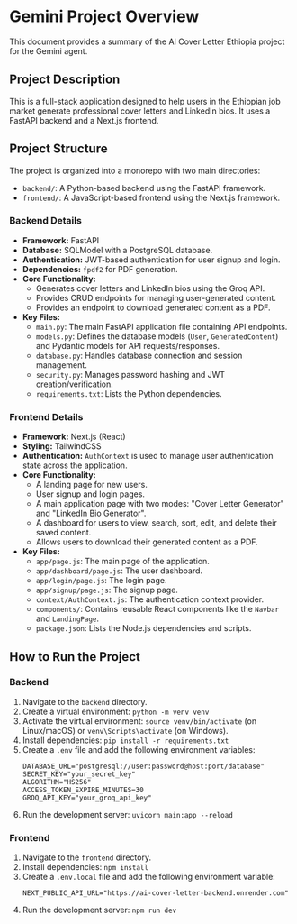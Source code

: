 # Gemini Project Overview

This document provides a summary of the AI Cover Letter Ethiopia project for the Gemini agent.

## Project Description

This is a full-stack application designed to help users in the Ethiopian job market generate professional cover letters and LinkedIn bios. It uses a FastAPI backend and a Next.js frontend.

## Project Structure

The project is organized into a monorepo with two main directories:

- `backend/`: A Python-based backend using the FastAPI framework.
- `frontend/`: A JavaScript-based frontend using the Next.js framework.

### Backend Details

- **Framework:** FastAPI
- **Database:** SQLModel with a PostgreSQL database.
- **Authentication:** JWT-based authentication for user signup and login.
- **Dependencies:** `fpdf2` for PDF generation.
- **Core Functionality:**
    - Generates cover letters and LinkedIn bios using the Groq API.
    - Provides CRUD endpoints for managing user-generated content.
    - Provides an endpoint to download generated content as a PDF.
- **Key Files:**
    - `main.py`: The main FastAPI application file containing API endpoints.
    - `models.py`: Defines the database models (`User`, `GeneratedContent`) and Pydantic models for API requests/responses.
    - `database.py`: Handles database connection and session management.
    - `security.py`: Manages password hashing and JWT creation/verification.
    - `requirements.txt`: Lists the Python dependencies.

### Frontend Details

- **Framework:** Next.js (React)
- **Styling:** TailwindCSS
- **Authentication:** `AuthContext` is used to manage user authentication state across the application.
- **Core Functionality:**
    - A landing page for new users.
    - User signup and login pages.
    - A main application page with two modes: "Cover Letter Generator" and "LinkedIn Bio Generator".
    - A dashboard for users to view, search, sort, edit, and delete their saved content.
    - Allows users to download their generated content as a PDF.
- **Key Files:**
    - `app/page.js`: The main page of the application.
    - `app/dashboard/page.js`: The user dashboard.
    - `app/login/page.js`: The login page.
    - `app/signup/page.js`: The signup page.
    - `context/AuthContext.js`: The authentication context provider.
    - `components/`: Contains reusable React components like the `Navbar` and `LandingPage`.
    - `package.json`: Lists the Node.js dependencies and scripts.

## How to Run the Project

### Backend

1.  Navigate to the `backend` directory.
2.  Create a virtual environment: `python -m venv venv`
3.  Activate the virtual environment: `source venv/bin/activate` (on Linux/macOS) or `venv\Scripts\activate` (on Windows).
4.  Install dependencies: `pip install -r requirements.txt`
5.  Create a `.env` file and add the following environment variables:
    ```
    DATABASE_URL="postgresql://user:password@host:port/database"
    SECRET_KEY="your_secret_key"
    ALGORITHM="HS256"
    ACCESS_TOKEN_EXPIRE_MINUTES=30
    GROQ_API_KEY="your_groq_api_key"
    ```
6.  Run the development server: `uvicorn main:app --reload`

### Frontend

1.  Navigate to the `frontend` directory.
2.  Install dependencies: `npm install`
3.  Create a `.env.local` file and add the following environment variable:
    ```
    NEXT_PUBLIC_API_URL="https://ai-cover-letter-backend.onrender.com"
    ```
4.  Run the development server: `npm run dev`
